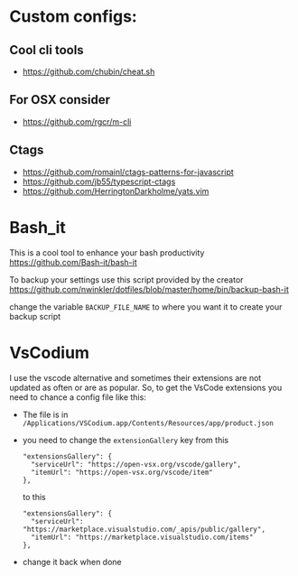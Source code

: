 
# Custom configs:

## Cool cli tools
 - https://github.com/chubin/cheat.sh

## For OSX consider
 - https://github.com/rgcr/m-cli

## Ctags
 - https://github.com/romainl/ctags-patterns-for-javascript
 - https://github.com/jb55/typescript-ctags
 - https://github.com/HerringtonDarkholme/yats.vim

# Bash_it

This is a cool tool to enhance your bash productivity
https://github.com/Bash-it/bash-it

To backup your settings use this script provided by the creator 
https://github.com/nwinkler/dotfiles/blob/master/home/bin/backup-bash-it

change the variable `BACKUP_FILE_NAME` to where you want it to create your backup script

# VsCodium

I use the vscode alternative and sometimes their extensions are not updated as often or are as popular.
So, to get the VsCode extensions you need to chance a config file like this: 

- The file is in `/Applications/VSCodium.app/Contents/Resources/app/product.json`
- you need to change the `extensionGallery` key from this

  ```
  "extensionsGallery": {
    "serviceUrl": "https://open-vsx.org/vscode/gallery",
    "itemUrl": "https://open-vsx.org/vscode/item"
  },
  ```
  to this

  ```
  "extensionsGallery": {
    "serviceUrl": "https://marketplace.visualstudio.com/_apis/public/gallery",
    "itemUrl": "https://marketplace.visualstudio.com/items"
  },
  ```

- change it back when done
